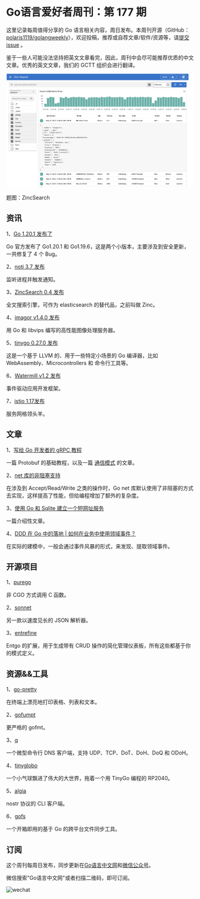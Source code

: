 # Go语言爱好者周刊：第 177 期

这里记录每周值得分享的 Go 语言相关内容，周日发布。本周刊开源（GitHub：[polaris1119/golangweekly](https://github.com/polaris1119/golangweekly)），欢迎投稿，推荐或自荐文章/软件/资源等，请[提交 issue](https://github.com/polaris1119/golangweekly/issues) 。

鉴于一些人可能没法坚持把英文文章看完，因此，周刊中会尽可能推荐优质的中文文章。优秀的英文文章，我们的 GCTT 组织会进行翻译。

![](imgs/issue177/cover.png)

题图：ZincSearch

## 资讯

1、[Go 1.20.1 发布了](https://mp.weixin.qq.com/s/enYkz_1aYZlbASFpliBpcA)

Go 官方发布了 Go1.20.1 和 Go1.19.6，这是两个小版本，主要涉及到安全更新，一共修复了 4 个 Bug。

2、[noti 3.7 发布](https://github.com/variadico/noti)

监听进程并触发通知。

3、[ZincSearch 0.4 发布](https://github.com/prabhatsharma/zinc)

全文搜索引擎，可作为 elasticsearch 的替代品，之前叫做 Zinc。

4、[imagor v1.4.0 发布](https://github.com/cshum/imagor)

用 Go 和 libvips 编写的高性能图像处理服务器。

5、[tinygo 0.27.0 发布](https://github.com/tinygo-org/tinygo)

这是一个基于 LLVM 的、用于一些特定小场景的 Go 编译器，比如 WebAssembly、Microcontrollers 和 命令行工具等。

6、[Watermill v1.2 发布](https://threedots.tech/post/watermill-1-2/)

事件驱动应用开发框架。

7、[istio 1.17发布](https://istio.io/latest/news/releases/1.17.x/announcing-1.17/)

服务网格领头羊。

## 文章

1、[写给 Go 开发者的 gRPC 教程](https://mp.weixin.qq.com/s/Ok2j0YFLqzGRztEc1Mh70w)

一篇 Protobuf 的基础教程，以及一篇 [通信模式](https://mp.weixin.qq.com/s/kKCP4y-JDjSMi2dbV9Gj9Q) 的文章。

2、[net 库的非阻塞支持](https://mp.weixin.qq.com/s/gV4m9tNsgJkeXKnV1upOIw)

在涉及到 Accept/Read/Write 之类的操作时，Go net 库默认使用了非阻塞的方式去实现，这样提高了性能，但给编程增加了额外的复杂度。

3、[使用 Go 和 Sqlite 建立一个短网址服务](https://blog.pratimbhosale.com/building-a-url-shortener-using-go-and-sqlite)

一篇介绍性文章。

4、[DDD 在 Go 中的落地 | 如何在业务中使用领域事件？](https://mp.weixin.qq.com/s/tTor7j3MNO3Fph67rF_xLA)

在实际的建模中，一般会通过事件风暴的形式，来发现、提取领域事件。

## 开源项目

1、[purego](https://github.com/ebitengine/purego)

非 CGO 方式调用 C 函数。

2、[sonnet](https://github.com/sugawarayuuta/sonnet)

另一款以速度见长的 JSON 解析器。

3、[entrefine](https://github.com/diazoxide/entrefine)

Entgo 的扩展，用于生成带有 CRUD 操作的简化管理仪表板，所有这些都基于你的模式定义。

## 资源&&工具

1、[go-pretty](https://github.com/jedib0t/go-pretty)

在终端上漂亮地打印表格、列表和文本。

2、[gofumpt](https://github.com/mvdan/gofumpt)

更严格的 gofmt。

3、[q](https://github.com/natesales/q)

一个微型命令行 DNS 客户端，支持 UDP、TCP、DoT、DoH、DoQ 和 ODoH。

4、[tinyglobo](https://github.com/hybridgroup/tinyglobo)

一个小气球飘进了伟大的大世界，拖着一个用 TinyGo 编程的 RP2040。

5、[algia](https://github.com/mattn/algia)

nostr 协议的 CLI 客户端。

6、[gofs](https://github.com/no-src/gofs)

一个开箱即用的基于 Go 的跨平台文件同步工具。

## 订阅

这个周刊每周日发布，同步更新在[Go语言中文网](https://studygolang.com/go/weekly)和[微信公众号](https://weixin.sogou.com/weixin?query=Go%E8%AF%AD%E8%A8%80%E4%B8%AD%E6%96%87%E7%BD%91)。

微信搜索"Go语言中文网"或者扫描二维码，即可订阅。

![wechat](imgs/wechat.png)
